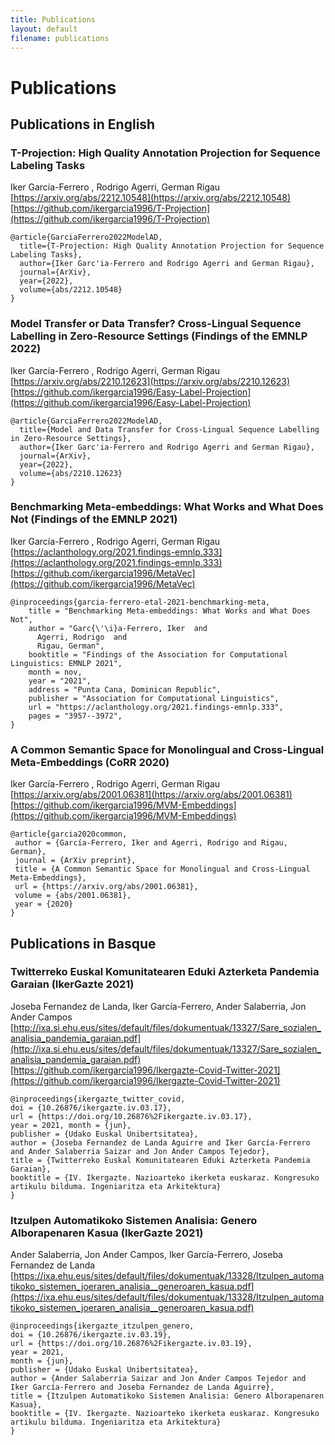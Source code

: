```yaml
---
title: Publications
layout: default
filename: publications
--- 
```


# Publications

## Publications in English

### T-Projection: High Quality Annotation Projection for Sequence Labeling Tasks
Iker García-Ferrero , Rodrigo Agerri, German Rigau  
[https://arxiv.org/abs/2212.10548](https://arxiv.org/abs/2212.10548)
[https://github.com/ikergarcia1996/T-Projection](https://github.com/ikergarcia1996/T-Projection)
```
@article{GarciaFerrero2022ModelAD,
  title={T-Projection: High Quality Annotation Projection for Sequence Labeling Tasks},
  author={Iker Garc'ia-Ferrero and Rodrigo Agerri and German Rigau},
  journal={ArXiv},
  year={2022},
  volume={abs/2212.10548}
}
```

### Model Transfer or Data Transfer? Cross-Lingual Sequence Labelling in Zero-Resource Settings (Findings of the EMNLP 2022)
Iker García-Ferrero , Rodrigo Agerri, German Rigau  
[https://arxiv.org/abs/2210.12623](https://arxiv.org/abs/2210.12623)
[https://github.com/ikergarcia1996/Easy-Label-Projection](https://github.com/ikergarcia1996/Easy-Label-Projection)
```
@article{GarciaFerrero2022ModelAD,
  title={Model and Data Transfer for Cross-Lingual Sequence Labelling in Zero-Resource Settings},
  author={Iker Garc'ia-Ferrero and Rodrigo Agerri and German Rigau},
  journal={ArXiv},
  year={2022},
  volume={abs/2210.12623}
}
```

### Benchmarking Meta-embeddings: What Works and What Does Not (Findings of the EMNLP 2021)
Iker García-Ferrero , Rodrigo Agerri, German Rigau  
[https://aclanthology.org/2021.findings-emnlp.333](https://aclanthology.org/2021.findings-emnlp.333)   
[https://github.com/ikergarcia1996/MetaVec](https://github.com/ikergarcia1996/MetaVec)
```
@inproceedings{garcia-ferrero-etal-2021-benchmarking-meta,
    title = "Benchmarking Meta-embeddings: What Works and What Does Not",
    author = "Garc{\'\i}a-Ferrero, Iker  and
      Agerri, Rodrigo  and
      Rigau, German",
    booktitle = "Findings of the Association for Computational Linguistics: EMNLP 2021",
    month = nov,
    year = "2021",
    address = "Punta Cana, Dominican Republic",
    publisher = "Association for Computational Linguistics",
    url = "https://aclanthology.org/2021.findings-emnlp.333",
    pages = "3957--3972",
}
```

### A Common Semantic Space for Monolingual and Cross-Lingual Meta-Embeddings (CoRR 2020)
Iker García-Ferrero , Rodrigo Agerri, German Rigau  
[https://arxiv.org/abs/2001.06381](https://arxiv.org/abs/2001.06381)   
[https://github.com/ikergarcia1996/MVM-Embeddings](https://github.com/ikergarcia1996/MVM-Embeddings)

```
@article{garcia2020common,
 author = {García-Ferrero, Iker and Agerri, Rodrigo and Rigau, German},
 journal = {ArXiv preprint},
 title = {A Common Semantic Space for Monolingual and Cross-Lingual Meta-Embeddings},
 url = {https://arxiv.org/abs/2001.06381},
 volume = {abs/2001.06381},
 year = {2020}
}
```

## Publications in Basque

### Twitterreko Euskal Komunitatearen Eduki Azterketa Pandemia Garaian (IkerGazte 2021)
Joseba Fernandez de Landa, Iker García-Ferrero, Ander Salaberria, Jon Ander Campos  
[http://ixa.si.ehu.eus/sites/default/files/dokumentuak/13327/Sare_sozialen_analisia_pandemia_garaian.pdf](http://ixa.si.ehu.eus/sites/default/files/dokumentuak/13327/Sare_sozialen_analisia_pandemia_garaian.pdf)
[https://github.com/ikergarcia1996/Ikergazte-Covid-Twitter-2021](https://github.com/ikergarcia1996/Ikergazte-Covid-Twitter-2021)
```
@inproceedings{ikergazte_twitter_covid, 
doi = {10.26876/ikergazte.iv.03.17}, 
url = {https://doi.org/10.26876%2Fikergazte.iv.03.17}, 
year = 2021, month = {jun},
publisher = {Udako Euskal Unibertsitatea}, 
author = {Joseba Fernandez de Landa Aguirre and Iker García-Ferrero and Ander Salaberria Saizar and Jon Ander Campos Tejedor}, 
title = {Twitterreko Euskal Komunitatearen Eduki Azterketa Pandemia Garaian}, 
booktitle = {IV. Ikergazte. Nazioarteko ikerketa euskaraz. Kongresuko artikulu bilduma. Ingeniaritza eta Arkitektura}
}
```

### Itzulpen Automatikoko Sistemen Analisia: Genero Alborapenaren Kasua (IkerGazte 2021)
Ander Salaberria, Jon Ander Campos, Iker García-Ferrero, Joseba Fernandez de Landa  
[https://ixa.ehu.eus/sites/default/files/dokumentuak/13328/Itzulpen_automatikoko_sistemen_joeraren_analisia__generoaren_kasua.pdf](https://ixa.ehu.eus/sites/default/files/dokumentuak/13328/Itzulpen_automatikoko_sistemen_joeraren_analisia__generoaren_kasua.pdf)
```
@inproceedings{ikergazte_itzulpen_genero, 
doi = {10.26876/ikergazte.iv.03.19}, 
url = {https://doi.org/10.26876%2Fikergazte.iv.03.19}, 
year = 2021, 
month = {jun}, 
publisher = {Udako Euskal Unibertsitatea}, 
author = {Ander Salaberria Saizar and Jon Ander Campos Tejedor and Iker García-Ferrero and Joseba Fernandez de Landa Aguirre}, 
title = {Itzulpen Automatikoko Sistemen Analisia: Genero Alborapenaren Kasua}, 
booktitle = {IV. Ikergazte. Nazioarteko ikerketa euskaraz. Kongresuko artikulu bilduma. Ingeniaritza eta Arkitektura}
}
```
